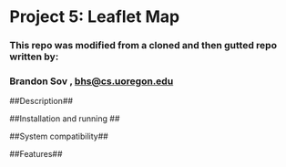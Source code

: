 # Project 5: Leaflet Map

### This repo was modified from a cloned and then gutted repo written by:
### Brandon Sov , bhs@cs.uoregon.edu ###

##Description##


##Installation and running ##


##System compatibility##


##Features##
